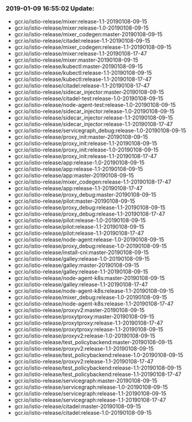 ### 2019-01-09 16:55:02 Update:

- gcr.io/istio-release/mixer:release-1.1-20190108-09-15
- gcr.io/istio-release/mixer:release-1.0-20190108-09-15
- gcr.io/istio-release/mixer_codegen:master-20190108-09-15
- gcr.io/istio-release/citadel:release-1.1-20190108-09-15
- gcr.io/istio-release/mixer_codegen:release-1.1-20190108-09-15
- gcr.io/istio-release/mixer:release-1.1-20190108-17-47
- gcr.io/istio-release/mixer:master-20190108-09-15
- gcr.io/istio-release/kubectl:master-20190108-09-15
- gcr.io/istio-release/kubectl:release-1.1-20190108-09-15
- gcr.io/istio-release/kubectl:release-1.1-20190108-17-47
- gcr.io/istio-release/citadel:release-1.1-20190108-17-47
- gcr.io/istio-release/sidecar_injector:master-20190108-09-15
- gcr.io/istio-release/citadel-test:release-1.0-20190108-09-15
- gcr.io/istio-release/node-agent-test:release-1.0-20190108-09-15
- gcr.io/istio-release/sidecar_injector:release-1.0-20190108-09-15
- gcr.io/istio-release/sidecar_injector:release-1.1-20190108-09-15
- gcr.io/istio-release/sidecar_injector:release-1.1-20190108-17-47
- gcr.io/istio-release/servicegraph_debug:release-1.0-20190108-09-15
- gcr.io/istio-release/proxy_init:master-20190108-09-15
- gcr.io/istio-release/proxy_init:release-1.1-20190108-09-15
- gcr.io/istio-release/proxy_init:release-1.0-20190108-09-15
- gcr.io/istio-release/proxy_init:release-1.1-20190108-17-47
- gcr.io/istio-release/app:release-1.0-20190108-09-15
- gcr.io/istio-release/app:release-1.1-20190108-09-15
- gcr.io/istio-release/app:master-20190108-09-15
- gcr.io/istio-release/mixer_codegen:release-1.1-20190108-17-47
- gcr.io/istio-release/app:release-1.1-20190108-17-47
- gcr.io/istio-release/proxy_debug:master-20190108-09-15
- gcr.io/istio-release/pilot:master-20190108-09-15
- gcr.io/istio-release/proxy_debug:release-1.1-20190108-09-15
- gcr.io/istio-release/proxy_debug:release-1.1-20190108-17-47
- gcr.io/istio-release/pilot:release-1.0-20190108-09-15
- gcr.io/istio-release/pilot:release-1.1-20190108-09-15
- gcr.io/istio-release/pilot:release-1.1-20190108-17-47
- gcr.io/istio-release/node-agent:release-1.0-20190108-09-15
- gcr.io/istio-release/proxy_debug:release-1.0-20190108-09-15
- gcr.io/istio-release/install-cni:master-20190108-09-15
- gcr.io/istio-release/galley:release-1.0-20190108-09-15
- gcr.io/istio-release/galley:master-20190108-09-15
- gcr.io/istio-release/galley:release-1.1-20190108-09-15
- gcr.io/istio-release/node-agent-k8s:master-20190108-09-15
- gcr.io/istio-release/galley:release-1.1-20190108-17-47
- gcr.io/istio-release/node-agent-k8s:release-1.1-20190108-09-15
- gcr.io/istio-release/mixer_debug:release-1.0-20190108-09-15
- gcr.io/istio-release/node-agent-k8s:release-1.1-20190108-17-47
- gcr.io/istio-release/proxyv2:master-20190108-09-15
- gcr.io/istio-release/proxytproxy:master-20190108-09-15
- gcr.io/istio-release/proxytproxy:release-1.1-20190108-17-47
- gcr.io/istio-release/proxytproxy:release-1.1-20190108-09-15
- gcr.io/istio-release/proxyv2:release-1.0-20190108-09-15
- gcr.io/istio-release/test_policybackend:master-20190108-09-15
- gcr.io/istio-release/proxyv2:release-1.1-20190108-09-15
- gcr.io/istio-release/test_policybackend:release-1.0-20190108-09-15
- gcr.io/istio-release/proxyv2:release-1.1-20190108-17-47
- gcr.io/istio-release/test_policybackend:release-1.1-20190108-09-15
- gcr.io/istio-release/test_policybackend:release-1.1-20190108-17-47
- gcr.io/istio-release/servicegraph:master-20190108-09-15
- gcr.io/istio-release/servicegraph:release-1.0-20190108-09-15
- gcr.io/istio-release/servicegraph:release-1.1-20190108-09-15
- gcr.io/istio-release/servicegraph:release-1.1-20190108-17-47
- gcr.io/istio-release/citadel:master-20190108-09-15
- gcr.io/istio-release/citadel:release-1.0-20190108-09-15

